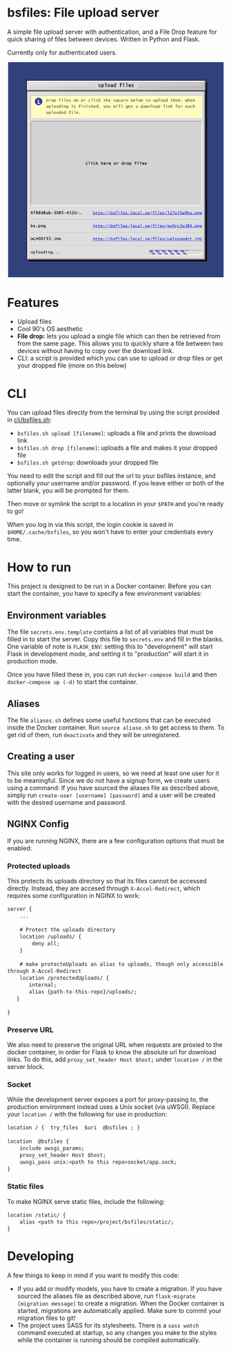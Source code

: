 # bsfiles: File upload server

A simple file upload server with authentication, and a File Drop feature for quick sharing of files between devices. Written in Python and Flask.

Currently only for authenticated users.

    
<p align="center">
  <img width="500" src="screenshot.png">
</p>

# Features

* Upload files
* Cool 90's OS aesthetic
* **File drop:** lets you upload a single file which can then be retrieved from
  from the same page. This allows you to quickly share a file between two devices
  without having to copy over the download link.
* CLI: a script is provided which you can use to upload or drop files or get
  your dropped file (more on this below)
  


# CLI

You can upload files directly from the terminal by using the script provided in
[cli/bsfiles.sh](https://github.com/dheurlin/bsfiles/blob/master/cli/bsfiles.sh):

* `bsfiles.sh upload [filename]`: uploads a file and prints the download link
* `bsfiles.sh drop [filename]`: uploads a file and makes it your dropped file
* `bsfiles.sh getdrop`: downloads your dropped file


You need to edit the script and fill out the url to your bsfiles instance, and
optionally your username and/or password. If you leave either or both of the
latter blank, you will be prompted for them.

Then move or symlink the script to a location in your `$PATH` and you're ready
to go!

When you log in via this script, the login cookie is saved in
`$HOME/.cache/bsfiles`, so you won't have to enter your credentials every time.

# How to run

This project is designed to be run in a Docker container. Before you can start
the container, you have to specify a few environment variables:

## Environment variables

The file `secrets.env.template` contains a list of all variables that must be
filled in to start the server. Copy this file to `secrets.env` and fill in the
blanks. One variable of note is `FLASK_ENV`: setting this to "development" will
start Flask in development mode, and setting it to "production" will start it in
production mode.

Once you have filled these in, you can run `docker-compose build` and then
`docker-compose up (-d)` to start the container.

## Aliases

The file `aliases.sh` defines some useful functions that can be executed inside
the Docker container. Run `source aliase.sh` to get access to them. To get rid
of them, run `deactivate` and they will be unregistered.

## Creating a user

This site only works for logged in users, so we need at least one user for it to
be meaningful. Since we do not have a signup form, we create users using a
command: If you have sourced the aliases file as described above, simply run
`create-user [username] [password]` and a user will be created with the desired
username and password.

## NGINX Config

If you are running NGINX, there are a few configuration options that must be
enabled:

### Protected uploads

This protects its uploads directory so that its files cannot be accessed
directly. Instead, they are accesed through `X-Accel-Redirect`, which requires
some configuration in NGINX to work:

```
server {
    ...

    # Protect the uploads directory
    location /uploads/ {
        deny all;
    }

    # make protecteUploads an alias to uploads, though only accessible through X-Accel-Redirect
    location /protectedUploads/ {
       internal;
       alias {path-to-this-repo}/uploads/;
   }

}

```

### Preserve URL

We also need to preserve the original URL when requests are proxied to the
docker container, in order for Flask to know the absolute url for download
links. To do this, add `proxy_set_header Host $host;` under `location /` in the
server block.

### Socket

While the development server exposes a port for proxy-passing to, the production
environment instead uses a Unix socket (via uWSGI). Replace your `location /` with the
following for use in production:

```
location / {  try_files  $uri  @bsfiles ; }

location  @bsfiles {
    include uwsgi_params;
    proxy_set_header Host $host;
    uwsgi_pass unix:<path to this repo>socket/app.sock;
}

```

### Static files

To make NGINX serve static files, include the following:

```
location /static/ {
    alias <path to this repo>/project/bsfiles/static/;
}

```

# Developing

A few things to keep in mind if you want to modify this code:

* If you add or modify models, you have to create a migration. If you have
  sourced the aliases file as described above, run `flask-migrate [migration
  message]` to create a migration. When the Docker container is started,
  migrations are automatically applied. Make sure to commit your migration files
  to git!
* The project uses SASS for its stylesheets. There is a `sass watch` command
  executed at startup, so any changes you make to the styles while the container
  is running should be compiled automatically.
